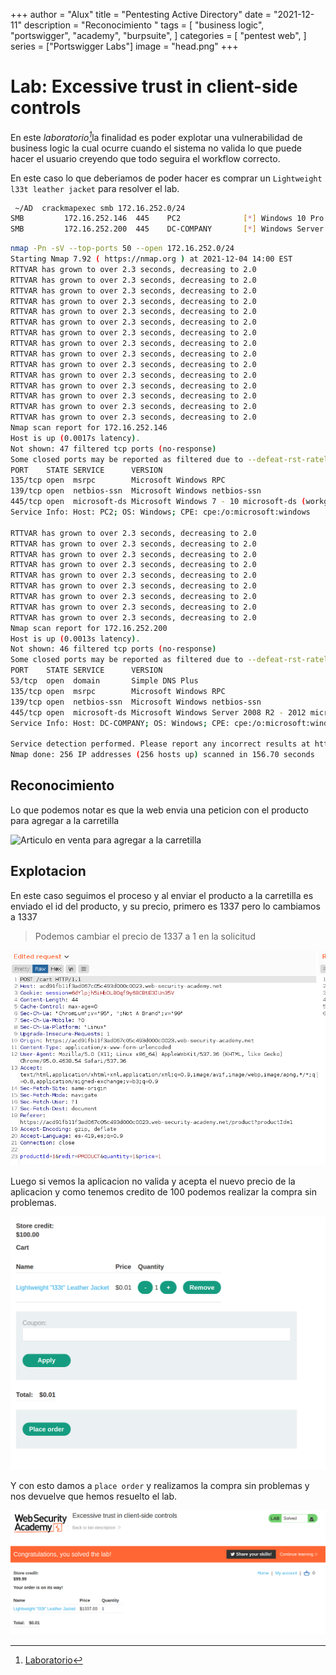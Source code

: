 +++
author = "Alux"
title = "Pentesting Active Directory"
date = "2021-12-11"
description = "Reconocimiento "
tags = [
    "business logic",
    "portswigger",
    "academy",
    "burpsuite",
]
categories = [
    "pentest web",
]
series = ["Portswigger Labs"]
image = "head.png"
+++

# Lab: Excessive trust in client-side controls

En este <cite>laboratorio[^1]</cite>la finalidad es poder explotar una vulnerabilidad de business logic la cual ocurre cuando el sistema no valida lo que puede hacer el usuario creyendo que todo seguira el workflow correcto.

En este caso lo que deberiamos de poder hacer es comprar un `Lightweight l33t leather jacket` para resolver el lab.


```bash
 ~/AD  crackmapexec smb 172.16.252.0/24                                                                                                                        ok  took 7s  at 13:22:09 
SMB         172.16.252.146  445    PC2              [*] Windows 10 Pro 10240 x64 (name:PC2) (domain:s4vicorp.local) (signing:False) (SMBv1:True)
SMB         172.16.252.200  445    DC-COMPANY       [*] Windows Server 2016 Standard Evaluation 14393 x64 (name:DC-COMPANY) (domain:s4vicorp.local) (signing:True) (SMBv1:True)
```

```bash
nmap -Pn -sV --top-ports 50 --open 172.16.252.0/24                                                                                                      ok  took 3s  at 14:00:26 
Starting Nmap 7.92 ( https://nmap.org ) at 2021-12-04 14:00 EST
RTTVAR has grown to over 2.3 seconds, decreasing to 2.0
RTTVAR has grown to over 2.3 seconds, decreasing to 2.0
RTTVAR has grown to over 2.3 seconds, decreasing to 2.0
RTTVAR has grown to over 2.3 seconds, decreasing to 2.0
RTTVAR has grown to over 2.3 seconds, decreasing to 2.0
RTTVAR has grown to over 2.3 seconds, decreasing to 2.0
RTTVAR has grown to over 2.3 seconds, decreasing to 2.0
RTTVAR has grown to over 2.3 seconds, decreasing to 2.0
RTTVAR has grown to over 2.3 seconds, decreasing to 2.0
RTTVAR has grown to over 2.3 seconds, decreasing to 2.0
RTTVAR has grown to over 2.3 seconds, decreasing to 2.0
RTTVAR has grown to over 2.3 seconds, decreasing to 2.0
RTTVAR has grown to over 2.3 seconds, decreasing to 2.0
RTTVAR has grown to over 2.3 seconds, decreasing to 2.0
RTTVAR has grown to over 2.3 seconds, decreasing to 2.0
Nmap scan report for 172.16.252.146
Host is up (0.0017s latency).
Not shown: 47 filtered tcp ports (no-response)
Some closed ports may be reported as filtered due to --defeat-rst-ratelimit
PORT    STATE SERVICE      VERSION
135/tcp open  msrpc        Microsoft Windows RPC
139/tcp open  netbios-ssn  Microsoft Windows netbios-ssn
445/tcp open  microsoft-ds Microsoft Windows 7 - 10 microsoft-ds (workgroup: s4vicorp)
Service Info: Host: PC2; OS: Windows; CPE: cpe:/o:microsoft:windows

RTTVAR has grown to over 2.3 seconds, decreasing to 2.0
RTTVAR has grown to over 2.3 seconds, decreasing to 2.0
RTTVAR has grown to over 2.3 seconds, decreasing to 2.0
RTTVAR has grown to over 2.3 seconds, decreasing to 2.0
RTTVAR has grown to over 2.3 seconds, decreasing to 2.0
RTTVAR has grown to over 2.3 seconds, decreasing to 2.0
RTTVAR has grown to over 2.3 seconds, decreasing to 2.0
RTTVAR has grown to over 2.3 seconds, decreasing to 2.0
RTTVAR has grown to over 2.3 seconds, decreasing to 2.0
Nmap scan report for 172.16.252.200
Host is up (0.0013s latency).
Not shown: 46 filtered tcp ports (no-response)
Some closed ports may be reported as filtered due to --defeat-rst-ratelimit
PORT    STATE SERVICE      VERSION
53/tcp  open  domain       Simple DNS Plus
135/tcp open  msrpc        Microsoft Windows RPC
139/tcp open  netbios-ssn  Microsoft Windows netbios-ssn
445/tcp open  microsoft-ds Microsoft Windows Server 2008 R2 - 2012 microsoft-ds (workgroup: s4vicorp)
Service Info: Host: DC-COMPANY; OS: Windows; CPE: cpe:/o:microsoft:windows

Service detection performed. Please report any incorrect results at https://nmap.org/submit/ .
Nmap done: 256 IP addresses (256 hosts up) scanned in 156.70 seconds
```



## Reconocimiento

Lo que podemos notar es que la web envia una peticion con el producto para agregar a la carretilla

![Articulo en venta para agregar a la carretilla](articulo.png)

## Explotacion

En este caso seguimos el proceso y al enviar el producto a la carretilla es enviado el id del producto, y su precio, primero es 1337 pero lo cambiamos a 1337

> Podemos cambiar el precio de 1337 a 1 en la solicitud

![Solicitud para enviar a la carretilla](request.png)

Luego si vemos la aplicacion no valida y acepta el nuevo precio de la aplicacion y como tenemos credito de 100 podemos realizar la compra sin problemas.

![Carretilla con los productos](cart.png)

Y con esto damos a `place order` y realizamos la compra sin problemas y nos devuelve que hemos resuelto el lab.

![Laboratorio resuelto](resuelto.png)


[^1]: [Laboratorio](https://portswigger.net/web-security/logic-flaws/examples/lab-logic-flaws-excessive-trust-in-client-side-controls)